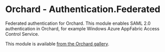 Orchard - Authentication.Federated
==================================

Federated authentication for Orchard. This module enables SAML 2.0 authentication in Orchard, for example Windows Azure AppFabric Access Control Service.

This module is available [from the Orchard gallery](http://gallery.orchardproject.net/List/Modules/Orchard.Module.Authentication.Federated).
